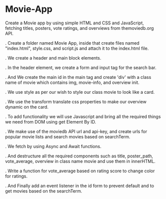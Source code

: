 # Movie-App
Create a Movie app by using simple HTML and CSS and JavaScript, fetching titles, posters, vote ratings, and overviews from themoviedb.org API. 

  . Create a folder named Movie App, inside that create files named "index.html", style.css, and script.js and attach it to the index.html file.

  . We create a header and main block elements.

  . In the header element, we create a form and input tag for the search bar.

  . And We create the main id in the main tag and create 'div' with a class name of movie which contains img, movie-info, and overview init.

  . We use style as per our wish to style our class movie to look like a card.

  . We use the transform translate css properties to make our overview dynamic on the card.

  . To add functionality we will use Javascript and bring all the required things we need from DOM using get Element By ID.

  . We make use of the moviedb API url and api-key, and create urls for popular movie lists and search movies based on searchTerm.

  . We fetch by using Async and Await functions.

  . And destructure all the required components such as title, poster_path, vote_average, overview in class name movie and use them in innerHTML.

  . Write a function for vote_average based on rating score to change color for ratings.

  . And Finally add an event listener in the id form to prevent default and to get movies based on the searchTerm.
